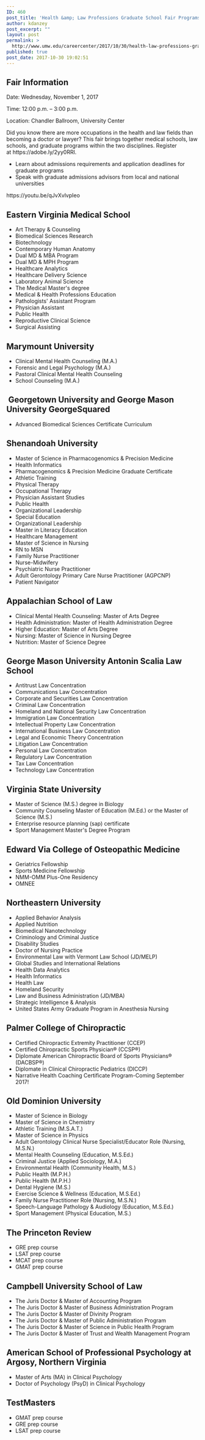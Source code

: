 ```yaml
---
ID: 460
post_title: 'Health &amp; Law Professions Graduate School Fair Programs'
author: kdanzey
post_excerpt: ""
layout: post
permalink: >
  http://www.umw.edu/careercenter/2017/10/30/health-law-professions-graduate-school-fair-programs/
published: true
post_date: 2017-10-30 19:02:51
---
```

<h2>Fair Information</h2>
Date: Wednesday, November 1, 2017

Time: 12:00 p.m. – 3:00 p.m.

Location: Chandler Ballroom, University Center
<p class=" ">Did you know there are more occupations in the health and law fields than becoming a doctor or lawyer? This fair brings together medical schools, law schools, and graduate programs within the two disciplines. Register at https://adobe.ly/2yy0RRl.</p>

<ul>
 	<li class=" ">Learn about admissions requirements and application deadlines for graduate programs</li>
 	<li class=" ">Speak with graduate admissions advisors from local and national universities</li>
</ul>
https://youtu.be/qJvXvlvpIeo
<h2><strong>Eastern Virginia Medical School</strong></h2>
<ul>
 	<li>Art Therapy &amp; Counseling</li>
 	<li>Biomedical Sciences Research</li>
 	<li>Biotechnology</li>
 	<li>Contemporary Human Anatomy</li>
 	<li>Dual MD &amp; MBA Program</li>
 	<li>Dual MD &amp; MPH Program</li>
 	<li>Healthcare Analytics</li>
 	<li>Healthcare Delivery Science</li>
 	<li>Laboratory Animal Science</li>
 	<li>The Medical Master's degree</li>
 	<li>Medical &amp; Health Professions Education</li>
 	<li>Pathologists' Assistant Program</li>
 	<li>Physician Assistant</li>
 	<li>Public Health</li>
 	<li>Reproductive Clinical Science</li>
 	<li>Surgical Assisting</li>
</ul>
<h2><strong>Marymount University</strong></h2>
<ul>
 	<li>Clinical Mental Health Counseling (M.A.)</li>
 	<li>Forensic and Legal Psychology (M.A.)</li>
 	<li>Pastoral Clinical Mental Health Counseling</li>
 	<li>School Counseling (M.A.)</li>
</ul>
<h2><strong> </strong><strong>Georgetown University and George Mason University GeorgeSquared</strong></h2>
<ul>
 	<li>Advanced Biomedical Sciences Certificate Curriculum</li>
</ul>
<h2><strong>Shenandoah University</strong></h2>
<ul>
 	<li>Master of Science in Pharmacogenomics &amp; Precision Medicine</li>
 	<li>Health Informatics</li>
 	<li>Pharmacogenomics &amp; Precision Medicine Graduate Certificate</li>
 	<li>Athletic Training</li>
 	<li>Physical Therapy</li>
 	<li>Occupational Therapy</li>
 	<li>Physician Assistant Studies</li>
 	<li>Public Health</li>
 	<li>Organizational Leadership</li>
 	<li>Special Education</li>
 	<li>Organizational Leadership</li>
 	<li>Master in Literacy Education</li>
 	<li>Healthcare Management</li>
 	<li>Master of Science in Nursing</li>
 	<li>RN to MSN</li>
 	<li>Family Nurse Practitioner</li>
 	<li>Nurse-Midwifery</li>
 	<li>Psychiatric Nurse Practitioner</li>
 	<li>Adult Gerontology Primary Care Nurse Practitioner (AGPCNP)</li>
 	<li>Patient Navigator</li>
</ul>
<h2><strong>Appalachian School of Law</strong></h2>
<ul>
 	<li>Clinical Mental Health Counseling: Master of Arts Degree</li>
 	<li>Health Administration: Master of Health Administration Degree</li>
 	<li>Higher Education: Master of Arts Degree</li>
 	<li>Nursing: Master of Science in Nursing Degree</li>
 	<li>Nutrition: Master of Science Degree</li>
</ul>
<h2><strong>George Mason University Antonin Scalia Law School</strong></h2>
<ul>
 	<li>Antitrust Law Concentration</li>
 	<li>Communications Law Concentration</li>
 	<li>Corporate and Securities Law Concentration</li>
 	<li>Criminal Law Concentration</li>
 	<li>Homeland and National Security Law Concentration</li>
 	<li>Immigration Law Concentration</li>
 	<li>Intellectual Property Law Concentration</li>
 	<li>International Business Law Concentration</li>
 	<li>Legal and Economic Theory Concentration</li>
 	<li>Litigation Law Concentration</li>
 	<li>Personal Law Concentration</li>
 	<li>Regulatory Law Concentration</li>
 	<li>Tax Law Concentration</li>
 	<li>Technology Law Concentration</li>
</ul>
<h2><strong>Virginia State University</strong></h2>
<ul>
 	<li>Master of Science (M.S.) degree in Biology</li>
 	<li>Community Counseling Master of Education (M.Ed.) or the Master of Science (M.S.)</li>
 	<li>Enterprise resource planning (sap) certificate</li>
 	<li>Sport Management Master's Degree Program</li>
</ul>
<h2><strong>Edward Via College of Osteopathic Medicine</strong></h2>
<ul>
 	<li>Geriatrics Fellowship</li>
 	<li>Sports Medicine Fellowship</li>
 	<li>NMM-OMM Plus-One Residency</li>
 	<li>OMNEE</li>
</ul>
<h2><strong>Northeastern University</strong></h2>
<ul>
 	<li>Applied Behavior Analysis</li>
 	<li>Applied Nutrition</li>
 	<li>Biomedical Nanotechnology</li>
 	<li>Criminology and Criminal Justice</li>
 	<li>Disability Studies</li>
 	<li>Doctor of Nursing Practice</li>
 	<li>Environmental Law with Vermont Law School (JD/MELP)</li>
 	<li>Global Studies and International Relations</li>
 	<li>Health Data Analytics</li>
 	<li>Health Informatics</li>
 	<li>Health Law</li>
 	<li>Homeland Security</li>
 	<li>Law and Business Administration (JD/MBA)</li>
 	<li>Strategic Intelligence &amp; Analysis</li>
 	<li>United States Army Graduate Program in Anesthesia Nursing</li>
</ul>
<h2><strong>Palmer College of Chiropractic</strong></h2>
<ul>
 	<li>Certified Chiropractic Extremity Practitioner (CCEP)</li>
 	<li>Certified Chiropractic Sports Physician® (CCSP®)</li>
 	<li>Diplomate American Chiropractic Board of Sports Physicians® (DACBSP®)</li>
 	<li>Diplomate in Clinical Chiropractic Pediatrics (DICCP)</li>
 	<li>Narrative Health Coaching Certificate Program-Coming September 2017!<strong> </strong></li>
</ul>
<h2><strong>Old Dominion University</strong></h2>
<ul>
 	<li>Master of Science in Biology</li>
 	<li>Master of Science in Chemistry</li>
 	<li>Athletic Training (M.S.A.T.)</li>
 	<li>Master of Science in Physics</li>
 	<li>Adult Gerontology Clinical Nurse Specialist/Educator Role (Nursing, M.S.N.)</li>
 	<li>Mental Health Counseling (Education, M.S.Ed.)</li>
 	<li>Criminal Justice (Applied Sociology, M.A.)</li>
 	<li>Environmental Health (Community Health, M.S.)</li>
 	<li>Public Health (M.P.H.)</li>
 	<li>Public Health (M.P.H.)</li>
 	<li>Dental Hygiene (M.S.)</li>
 	<li>Exercise Science &amp; Wellness (Education, M.S.Ed.)</li>
 	<li>Family Nurse Practitioner Role (Nursing, M.S.N.)</li>
 	<li>Speech-Language Pathology &amp; Audiology (Education, M.S.Ed.)</li>
 	<li>Sport Management (Physical Education, M.S.)</li>
</ul>
<h2><strong>The Princeton Review</strong></h2>
<ul>
 	<li>GRE prep course</li>
 	<li>LSAT prep course</li>
 	<li>MCAT prep course</li>
 	<li>GMAT prep course</li>
</ul>
<h2><strong>Campbell University School of Law</strong></h2>
<ul>
 	<li>The Juris Doctor &amp; Master of Accounting Program</li>
 	<li>The Juris Doctor &amp; Master of Business Administration Program</li>
 	<li>The Juris Doctor &amp; Master of Divinity Program</li>
 	<li>The Juris Doctor &amp; Master of Public Administration Program</li>
 	<li>The Juris Doctor &amp; Master of Science in Public Health Program</li>
 	<li>The Juris Doctor &amp; Master of Trust and Wealth Management Program</li>
</ul>
<h2><strong>American School of Professional Psychology at Argosy, Northern Virginia</strong></h2>
<ul>
 	<li>Master of Arts (MA) in Clinical Psychology</li>
 	<li>Doctor of Psychology (PsyD) in Clinical Psychology</li>
</ul>
<h2><strong>TestMasters</strong></h2>
<ul>
 	<li>GMAT prep course</li>
 	<li>GRE prep course</li>
 	<li>LSAT prep course</li>
</ul>